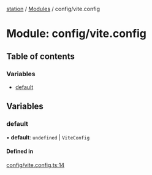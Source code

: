 [station](../README.md) / [Modules](../modules.md) / config/vite.config

# Module: config/vite.config

## Table of contents

### Variables

- [default](config_vite_config.md#default)

## Variables

### default

• **default**: `undefined` \| `ViteConfig`

#### Defined in

[config/vite.config.ts:14](https://github.com/kiotosi/station/blob/cfb6b0e/config/vite.config.ts#L14)

